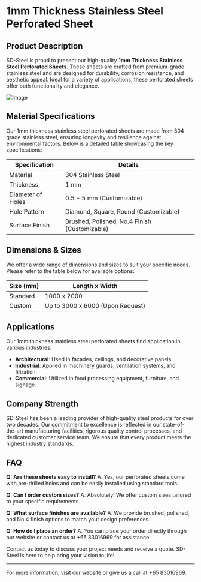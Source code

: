 # 1mm Thickness Stainless Steel Perforated Sheet

## Product Description
SD-Steel is proud to present our high-quality **1mm Thickness Stainless Steel Perforated Sheets**. These sheets are crafted from premium-grade stainless steel and are designed for durability, corrosion resistance, and aesthetic appeal. Ideal for a variety of applications, these perforated sheets offer both functionality and elegance.

![Image](https://github.com/user-attachments/assets/2567258e-e124-4816-932d-1809bd27ef0b)

## Material Specifications
Our 1mm thickness stainless steel perforated sheets are made from 304 grade stainless steel, ensuring longevity and resilience against environmental factors. Below is a detailed table showcasing the key specifications:

| Specification | Details          |
|---------------|------------------|
| Material      | 304 Stainless Steel |
| Thickness     | 1 mm             |
| Diameter of Holes | 0.5 - 5 mm (Customizable) |
| Hole Pattern  | Diamond, Square, Round (Customizable) |
| Surface Finish| Brushed, Polished, No.4 Finish (Customizable) |

## Dimensions & Sizes
We offer a wide range of dimensions and sizes to suit your specific needs. Please refer to the table below for available options:

| Size (mm) | Length x Width |
|-----------|----------------|
| Standard  | 1000 x 2000    |
| Custom    | Up to 3000 x 6000 (Upon Request) |

## Applications
Our 1mm thickness stainless steel perforated sheets find application in various industries:
- **Architectural**: Used in facades, ceilings, and decorative panels.
- **Industrial**: Applied in machinery guards, ventilation systems, and filtration.
- **Commercial**: Utilized in food processing equipment, furniture, and signage.

## Company Strength
SD-Steel has been a leading provider of high-quality steel products for over two decades. Our commitment to excellence is reflected in our state-of-the-art manufacturing facilities, rigorous quality control processes, and dedicated customer service team. We ensure that every product meets the highest industry standards.

## FAQ
**Q: Are these sheets easy to install?**
A: Yes, our perforated sheets come with pre-drilled holes and can be easily installed using standard tools.

**Q: Can I order custom sizes?**
A: Absolutely! We offer custom sizes tailored to your specific requirements.

**Q: What surface finishes are available?**
A: We provide brushed, polished, and No.4 finish options to match your design preferences.

**Q: How do I place an order?**
A: You can place your order directly through our website or contact us at +65 83016969 for assistance.

Contact us today to discuss your project needs and receive a quote. SD-Steel is here to help bring your vision to life!

---

For more information, visit our website or give us a call at +65 83016969.